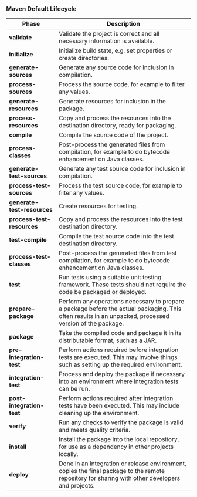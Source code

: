 ### Maven Default Lifecycle

| **Phase**               | **Description**                                                                 |
|-------------------------|---------------------------------------------------------------------------------|
| **validate**            | Validate the project is correct and all necessary information is available.     |
| **initialize**          | Initialize build state, e.g. set properties or create directories.              |
| **generate-sources**    | Generate any source code for inclusion in compilation.                          |
| **process-sources**     | Process the source code, for example to filter any values.                      |
| **generate-resources**  | Generate resources for inclusion in the package.                                |
| **process-resources**   | Copy and process the resources into the destination directory, ready for packaging. |
| **compile**             | Compile the source code of the project.                                          |
| **process-classes**     | Post-process the generated files from compilation, for example to do bytecode enhancement on Java classes. |
| **generate-test-sources** | Generate any test source code for inclusion in compilation.                    |
| **process-test-sources** | Process the test source code, for example to filter any values.                 |
| **generate-test-resources** | Create resources for testing.                                                |
| **process-test-resources** | Copy and process the resources into the test destination directory.           |
| **test-compile**        | Compile the test source code into the test destination directory.                |
| **process-test-classes** | Post-process the generated files from test compilation, for example to do bytecode enhancement on Java classes. |
| **test**                | Run tests using a suitable unit testing framework. These tests should not require the code be packaged or deployed. |
| **prepare-package**     | Perform any operations necessary to prepare a package before the actual packaging. This often results in an unpacked, processed version of the package. |
| **package**             | Take the compiled code and package it in its distributable format, such as a JAR. |
| **pre-integration-test** | Perform actions required before integration tests are executed. This may involve things such as setting up the required environment. |
| **integration-test**    | Process and deploy the package if necessary into an environment where integration tests can be run. |
| **post-integration-test** | Perform actions required after integration tests have been executed. This may include cleaning up the environment. |
| **verify**              | Run any checks to verify the package is valid and meets quality criteria.        |
| **install**             | Install the package into the local repository, for use as a dependency in other projects locally. |
| **deploy**              | Done in an integration or release environment, copies the final package to the remote repository for sharing with other developers and projects. |